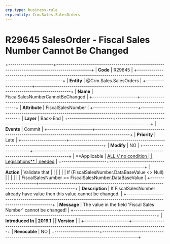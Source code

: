 ```yaml
---
erp.type: business-rule
erp.entity: Crm.Sales.SalesOrders
---
```


# R29645 SalesOrder - Fiscal Sales Number Cannot Be Changed
+----------------------+-----------------------------------------------------------------------------------------------+
| **Code**             | R29645                                                                                        |
+----------------------+-----------------------------------------------------------------------------------------------+
| **Entity**           | @Crm.Sales.SalesOrders                                                                                    |
+----------------------+-----------------------------------------------------------------------------------------------+
| **Name**             | FiscalSalesNumberCannotBeChanged                                                              |
+----------------------+-----------------------------------------------------------------------------------------------+
| **Attribute**        | FiscalSalesNumber                                                                             |
+----------------------+-----------------------------------------------------------------------------------------------+
| **Layer**            | Back-End                                                                                      |
+----------------------+-----------------------------------------------------------------------------------------------+
| **Events**           | Commit                                                                                        |
+----------------------+-----------------------------------------------------------------------------------------------+
| **Priority**         | Late                                                                                          |
+----------------------+-----------------------------------------------------------------------------------------------+
| **Modify**           | NO                                                                                            |
+----------------------+-----------------------------------------------------------------------------------------------+
| **Applicable         | [ALL // no condition                                                                          |
| Legislations**       | needed](https://confluence.erp.net/display/techdoc/Country+Specific+Functionality)            |
+----------------------+-----------------------------------------------------------------------------------------------+
| **Action**           | Validate that                                                                                 |
|                      |                                                                                               |
|                      | If (FiscalSalesNumber.DataBaseValue \<\> Null)                                                |
|                      |                                                                                               |
|                      | FiscalSalesNumber == FiscalSalesNumber.DataBaseValue                                          |
+----------------------+-----------------------------------------------------------------------------------------------+
| **Description**      | If FiscalSalesNumber already have value then this value cannot be changed.                    |
+----------------------+-----------------------------------------------------------------------------------------------+
| **Message**          | The value in the field \'Fiscal Sales Number\' cannot be changed!                             |
+----------------------+-----------------------------------------------------------------------------------------------+
| **Introduced In      | 2019.1                                                                                        |
| Version**            |                                                                                               |
+----------------------+-----------------------------------------------------------------------------------------------+
| **Revocable**        | NO                                                                                            |
+----------------------+-----------------------------------------------------------------------------------------------+

  

  

  
